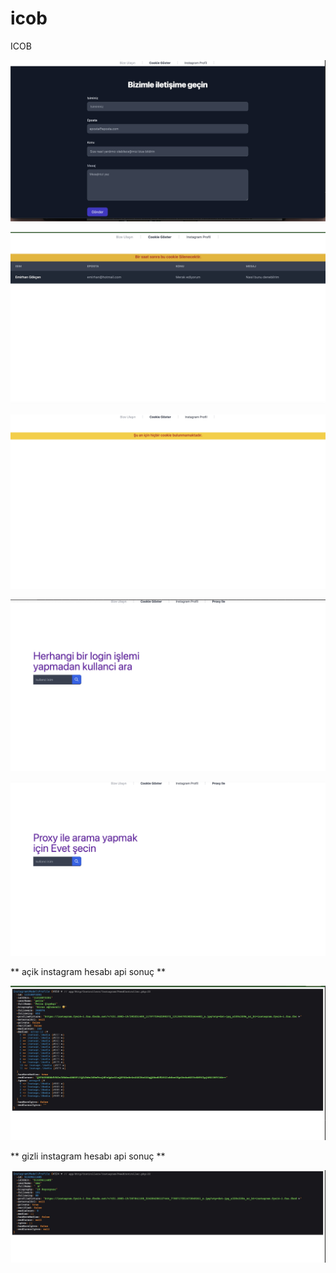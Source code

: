 # icob
ICOB


![App Screenshot](https://github.com/OMOJUNIOR/icob/blob/main/screenshots/Icob%202022-10-07%2009-47-30.jpg)


![App Screenshot](https://github.com/OMOJUNIOR/icob/blob/main/screenshots/Icob%202022-10-07%2009-44-52.jpg)

![App Screenshot](https://github.com/OMOJUNIOR/icob/blob/main/screenshots/Monosnap%202022-10-07%2010-07-26.jpg)

![App Screenshot](https://github.com/OMOJUNIOR/icob/blob/main/screenshots/Monosnap%202022-10-07%2011-32-33.jpg)


![App Screenshot](https://github.com/OMOJUNIOR/icob/blob/main/screenshots/Monosnap%202022-10-07%2011-32-50.jpg)

** açik instagram hesabı api sonuç **

![App Screenshot](https://github.com/OMOJUNIOR/icob/blob/main/screenshots/127.0.0.1:8001:profil-aksini%202022-10-07%2011-29-00.jpg)

** gizli instagram hesabı api sonuç **

![App Screenshot](https://github.com/OMOJUNIOR/icob/blob/main/screenshots/127.0.0.1:8001:profil-aksini%202022-10-07%2011-27-46.jpg)
